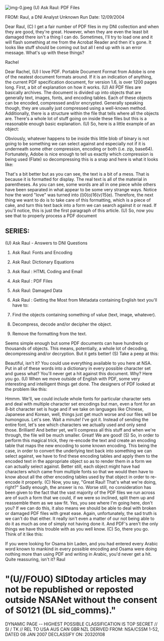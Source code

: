 ![img-0.jpeg](img-0.jpeg)
(U) Ask Raul: PDF Files

FROM: Raul, a DNI Analyst
Unknown
Run Date: 12/09/2004

Dear Raul,
(C) I get a fair number of PDF files in my DNI collection and when they are good, they're great. However, when they are even the least bit damaged there isn't a thing I can do. Sometimes, I'll try to load one and it will flash something at me from the Acrobat Reader and then it's gone. It looks like stuff should be coming out but all I end up with is an error message. What's up with these things?

Rachel

Dear Rachel,
(U) I love PDF. Portable Document Format from Adobe is one of the neatest document formats around. If it is an indication of anything, the current PDF specification document, for version 1.6, is over 1200 pages long. First, a bit of explanation on how it works.
(U) All PDF files are basically archives. The document is divided up into objects that are generally text, images, fonts, and encoding tables. Each of these objects can be encoded, compressed and/or encrypted. Generally speaking though, they are usually just compressed using a well-known method. Additionally, there is a structure within the file that tells where all the objects are. There's a whole lot of stuff going on inside these files but this is a reasonable enough basic explanation.
(U) So, here is a little example of an object:

Obviously, whatever happens to be inside this little blob of binary is not going to be something we can select against and especially not if it is underneath some other compression, encoding or both (i.e. zip, base64). Fortunately, Adobe is nice enough to tell us exactly which compression is being used (Flate) so decompressing this is a snap and here is what it looks like:

That's a bit better but as you can see, the text is a bit of a mess. That is because it is formatted for display. The real text is all of the material in parentheses. As you can see, some words are all in one piece while others have been separated in what appear to be some very strange ways. Notice how the word "love" was turned into (l)0(o)16(v)15(e). Therefore, the next thing we want to do is to take care of this formatting, which is a piece of cake, and turn this text back into a form we can search against it or read. If you'll notice, this is just the first paragraph of this article.
(U) So, now you see that to properly process a PDF document

## SERIES:

(U) Ask Raul - Answers to DNI Questions

1. Ask Raul: Fonts and Encoding
2. Ask Raul: Dictionary Equations
3. Ask Raul : HTML Coding and Email
4. Ask Raul : PDF Files
5. Ask Raul: Damaged Data
6. Ask Raul : Getting the Most from Metadata
containing English text you'll have to:

1. Find the objects containing something of value (text, image, whatever).
2. Decompress, decode and/or decipher the object.
3. Remove the formatting from the text.

Seems simple enough but some PDF documents can have hundreds or thousands of objects. This means, potentially, a whole lot of decoding, decompressing and/or decryption. But it gets better!
(S) Take a peep at this:

Beautiful, isn't it? You could use everything available to you here at NSA. Put in all of these words into a dictionary in every possible character set and guess what? You'll never get a hit against this document. Why? Here you go.
(U) When we move outside of English with PDF, some very interesting and intelligent things get done. The designers of PDF looked at the problem like this:

Hmmm. We'll, we could include whole fonts for particular character sets and deal with multiple character set encodings but man, even a font for an 8-bit character set is huge and if we take on languages like Chinese, Japanese and Korean, well, things just get much worse and our files will be humongous. Let's see. Wait a minute! I've got it. Instead of sending the entire font, let's see which characters we actually used and only send those. Brilliant! And better yet, we'll compress all this stuff and when we're through, the file will be much smaller. Great! We are good!
(S) So, in order to perform this magical trick, they re-encode the text and create an encoding table that maps the new encoding to some known encoding. This being the case, in order to convert the underlying text back into something we can select against, we have to find these encoding tables and apply them to the encoded text in the appropriate object so as to render them in a form we can actually select against. Better still, each object might have had characters which came from multiple fonts so that we would then have to know about all the other encoding tables used by that object in order to re-encode it properly.
(C) Now, you say, "Great Raul! That's what we're doing, right?" Sadly enough, the answer is no. Worse still, no consideration has been given to the fact that the vast majority of the PDF files we run across are of such a form that we could, if we were so inclined, split them up and reassemble them as we saw fit. Yes, you see where I'm going here, don't you? If we can do this, it also means we should be able to deal with broken or damaged PDF files with great ease. Again, unfortunately, the sad truth is we can't do that either. It really isn't even a matter of our not being able to do it as much as one of simply not having done it. And PDF's aren't the only things we have this trouble with as you well know.
(C) So, there you go. Think of it like this:

If you were looking for Osama bin Laden, and you had entered every Arabic word known to mankind in every possible encoding and Osama were doing nothing more than using PDF and writing in
Arabic, you'd never get a hit. Quite reassuring, isn't it?
Raul

# "(U//FOUO) SIDtoday articles may not be republished or reposted outside NSANet without the consent of $\mathbf{S 0 1 2 1}$ (DL sid_comms)." 

DYNAMIC PAGE -- HIGHEST POSSIBLE CLASSIFICATION IS
TOP SECRET // SI / TK // REL TO USA AUS CAN GBR NZL
DERIVED FROM: NSA/CSSM 1-52, DATED 08 JAN 2007 DECLASSIFY ON: 20320108
